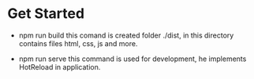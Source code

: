 # Get Started

- npm run build 
  this comand is created folder ./dist, in this directory contains files html, css, js and more.

- npm run serve 
  this command is used for development, he implements HotReload in application.

